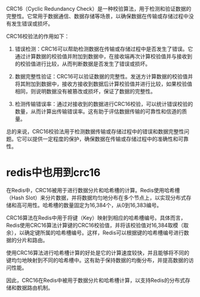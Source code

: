 CRC16（Cyclic Redundancy Check）是一种校验算法，用于检测和验证数据的完整性。它常用于数据通信、数据存储等场景，以确保数据在传输或存储过程中没有发生错误或损坏。

CRC16校验法的作用如下：

1. 错误检测：CRC16可以帮助检测数据在传输或存储过程中是否发生了错误。它通过计算数据的校验值并附加到数据中，在接收端再次计算校验值并与接收到的校验值进行比较，从而判断数据是否发生了错误或损坏。

2. 数据完整性验证：CRC16可以验证数据的完整性。发送方计算数据的校验值并将其附加到数据中，接收方接收到数据后计算校验值并进行比较，如果校验值相同，则说明数据没有被篡改或损坏，保证了数据的完整性。

3. 检测传输错误率：通过对接收到的数据进行CRC16校验，可以统计错误校验的数量，从而计算出传输错误率。这有助于评估数据传输的可靠性和信道的质量。

总的来说，CRC16校验法用于检测数据传输或存储过程中的错误和数据完整性问题。它可以提供一定程度的保护，确保数据在传输或存储过程中的准确性和可靠性。

# redis中也用到crc16

在Redis中，CRC16被用于进行数据分片和哈希槽的计算。Redis使用哈希槽（Hash Slot）来分片数据，并将数据均匀地分布在多个节点上，以实现分布式存储和高可用性。哈希槽的数量固定为16,384个，从0到16,383编号。

CRC16算法在Redis中用于将键（Key）映射到相应的哈希槽编号。具体而言，Redis使用CRC16算法计算键的CRC16校验值，并将该校验值对16,384取模（取余），以确定键所属的哈希槽编号。这样，Redis可以根据键的哈希槽编号进行数据的分片和路由。

使用CRC16算法进行哈希槽计算的好处是它的计算速度较快，并且能够将不同的键均匀地映射到不同的哈希槽中。这有助于保持数据的均衡分布，并提高数据的访问性能。

因此，CRC16在Redis中被用于数据分片和哈希槽计算，以支持Redis的分布式存储和数据路由机制。
